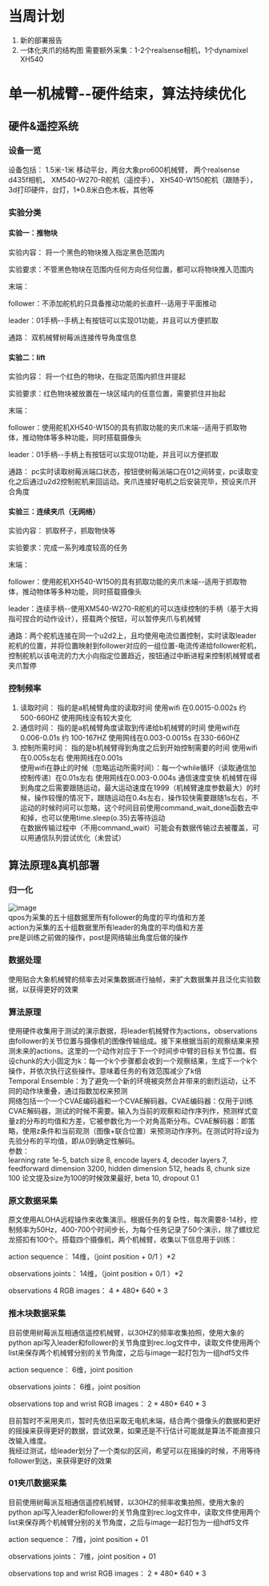 # 当周计划
1. 新的部署报告
2. 一体化夹爪的结构图
需要额外采集：1-2个realsense相机，1个dynamixel XH540

# 单一机械臂--硬件结束，算法持续优化
## 硬件&遥控系统 
### 设备一览
设备包括：
1.5米-1米 移动平台，两台大象pro600机械臂，
两个realsense d435f相机，
XM540-W270-R舵机（遥控手），
XH540-W150舵机（跟随手），
3d打印硬件，台灯，1*0.8米白色木板，其他等

### 实验分类
#### 实验一：推物块

实验内容： 将一个黑色的物块推入指定黑色范围内

实验要求：不管黑色物块在范围内任何方向任何位置，都可以将物块推入范围内

末端：

follower：不添加舵机的只具备推动功能的长直杆--适用于平面推动

leader：01手柄--手柄上有按钮可以实现01功能，并且可以方便抓取

通路： 双机械臂树莓派连接传导角度信息
#### 实验二：lift

实验内容： 将一个红色的物块，在指定范围内抓住并提起

实验要求：红色物块被放置在一块区域内的任意位置，需要抓住并抬起

末端：

follower：使用舵机XH540-W150的具有抓取功能的夹爪末端--适用于抓取物体，推动物体等多种功能，同时搭载摄像头

leader：01手柄--手柄上有按钮可以实现01功能，并且可以方便抓取

通路： pc实时读取树莓派端口状态，按钮使树莓派端口在01之间转变，pc读取变化之后通过u2d2控制舵机来回运动。夹爪连接好电机之后安装完毕，预设夹爪开合角度
#### 实验三：连续夹爪（无网络）
实验内容： 抓取杯子，抓取物快等

实验要求：完成一系列难度较高的任务

末端：

follower：使用舵机XH540-W150的具有抓取功能的夹爪末端--适用于抓取物体，推动物体等多种功能，同时搭载摄像头

leader：连续手柄--使用XM540-W270-R舵机的可以连续控制的手柄（基于大拇指可捏合的动作设计），搭载两个按钮，可以暂停夹爪与机械臂

通路：两个舵机连接在同一个u2d2上，且均使用电流位置控制，实时读取leader舵机的位置，并将位置映射到follower对应的一组位置-电流传递给follower舵机，控制舵机以该电流的力大小向指定位置趋近，按钮通过中断进程来控制机械臂或者夹爪暂停

### 控制频率
1. 读取时间： 指的是a机械臂角度的读取时间 使用wifi 在0.0015-0.002s 约 500-660HZ 使用网线没有较大变化
2. 通信时间： 指的是a机械臂角度读取到传递给b机械臂的时间 使用wifi在0.006-0.01s 约 100-167HZ 使用网线在0.003-0.0015s 在330-660HZ
3. 控制所需时间： 指的是b机械臂得到角度之后到开始控制需要的时间 使用wifi在0.005s左右 使用网线在0.001s\
使用wifi在静止的时候（忽略运动所需时间）：每一个while循环（读取通信加控制传递）在0.01s左右 使用网线在0.003-0.004s 通信速度变快
机械臂在得到角度之后需要跟随运动，最大运动速度在1999（机械臂速度参数最大）的时候，操作较慢的情况下，跟随运动在0.4s左右，操作较快需要跟随1s左右，不运动的时候时间可以忽略，这个时间目前使用command_wait_done函数去中和掉，也可以使用time.sleep(o.35)去等待运动\
在数据传输过程中（不用command_wait）可能会有数据传输过去被覆盖，可以用通信队列尝试优化（未尝试）



## 算法原理&真机部署
### 归一化
![image](https://github.com/LiuXinzi/DaC/assets/133741133/5700cd72-b7fb-4697-8dcc-4a24279898ee)\
qpos为采集的五十组数据里所有follower的角度的平均值和方差\
action为采集的五十组数据里所有leader的角度的平均值和方差\
pre是训练之前做的操作，post是网络输出角度后做的操作
### 数据处理
使用贴合大象机械臂的频率去对采集数据进行抽帧，来扩大数据集并且泛化实验数据，以获得更好的效果
### 算法原理
使用硬件收集用于测试的演示数据，将leader机械臂作为actions，observations由follower的关节位置与摄像机的图像传输组成。接下来根据当前的观察结果来预测未来的actions。这里的一个动作对应于下一个时间步中臂的目标关节位置。假设chunk的大小固定为k：每一个k个步骤都会收到一个观察结果，生成下一个k个操作，并依次执行这些操作。意味着任务的有效范围减少了k倍\
Temporal Ensemble：为了避免一个新的环境被突然合并带来的剧烈运动，让不同的动作块重叠，通过指数加权来预测\
网络包括一个一个CVAE编码器和一个CVAE解码器。CVAE编码器：仅用于训练CVAE解码器，测试的时候不需要。输入为当前的观察和动作序列作，预测样式变量z的分布的均值和方差，它被参数化为一个对角高斯分布。CVAE解码器：即策略，使用z条件和当前观测（图像+联合位置）来预测动作序列。在测试时将z设为先验分布的平均值，即从0到确定性解码。\
参数：\
learning rate 1e-5, batch size 8, encode layers 4, decoder layers 7, feedforward dimension 3200, hidden dimension 512, heads 8, chunk size 100 论文提及size为100的时候效果最好, beta 10, dropout 0.1
### 原文数据采集
原文使用ALOHA远程操作来收集演示。根据任务的复杂性，每次需要8-14秒，控制频率为50Hz，400-700个时间步长，为每个任务记录了50个演示，除了螺纹尼龙搭扣有100个。搭载四个摄像机，两个机械臂，收集以下信息用于训练：

action sequence： 14维，（joint position + 0/1 ）*2

observations joints： 14维，（joint position + 0/1 ）*2

observations 4 RGB images： 4 * 480* 640 * 3
### 推木块数据采集
目前使用树莓派互相通信遥控机械臂，以30HZ的频率收集拍照，使用大象的python api写入leader和follower的关节角度到rec.log文件中，读取文件使用两个list来保存两个机械臂分别的关节角度，之后与image一起打包为一组hdf5文件

action sequence： 6维，joint position

observations joints： 6维，joint position

observations top and wrist RGB images： 2 * 480* 640 * 3

目前暂时不采用夹爪，暂时先依旧采取无电机末端，结合两个摄像头的数据和更好的摇操来获得更好的数据，尝试效果，如果还是不行估计可能就是算法不能直接只改输入维度。\
我经过测试，给leader划分了一个类似的区间，希望可以在摇操的时候，不用等待follower到达，来获得更好的效果
### 01夹爪数据采集
目前使用树莓派互相通信遥控机械臂，以30HZ的频率收集拍照，使用大象的python api写入leader和follower的关节角度到rec.log文件中，读取文件使用两个list来保存两个机械臂分别的关节角度，之后与image一起打包为一组hdf5文件

action sequence： 7维，joint position + 01

observations joints： 7维，joint position + 01

observations top and wrist RGB images： 2 * 480* 640 * 3




